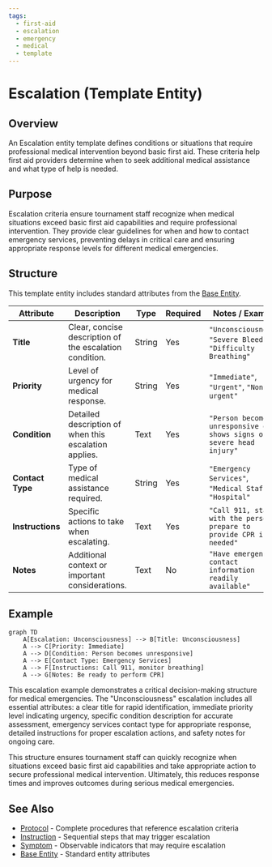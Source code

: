 ```yaml
---
tags:
  - first-aid
  - escalation
  - emergency
  - medical
  - template
---
```


# Escalation (Template Entity)

## Overview

An Escalation entity template defines conditions or situations that require professional medical intervention beyond basic first aid. These criteria help first aid providers determine when to seek additional medical assistance and what type of help is needed.

## Purpose

Escalation criteria ensure tournament staff recognize when medical situations exceed basic first aid capabilities and require professional intervention. They provide clear guidelines for when and how to contact emergency services, preventing delays in critical care and ensuring appropriate response levels for different medical emergencies.

## Structure

This template entity includes standard attributes from the [Base Entity](../foundation/base_entity.md).

| Attribute        | Description                                             | Type   | Required | Notes / Example                                                      |
| ---------------- | ------------------------------------------------------- | ------ | -------- | -------------------------------------------------------------------- |
| **Title**        | Clear, concise description of the escalation condition. | String | Yes      | `"Unconsciousness"`, `"Severe Bleeding"`, `"Difficulty Breathing"`   |
| **Priority**     | Level of urgency for medical response.                  | String | Yes      | `"Immediate"`, `"Urgent"`, `"Non-urgent"`                            |
| **Condition**    | Detailed description of when this escalation applies.   | Text   | Yes      | `"Person becomes unresponsive or shows signs of severe head injury"` |
| **Contact Type** | Type of medical assistance required.                    | String | Yes      | `"Emergency Services"`, `"Medical Staff"`, `"Hospital"`              |
| **Instructions** | Specific actions to take when escalating.               | Text   | Yes      | `"Call 911, stay with the person, prepare to provide CPR if needed"` |
| **Notes**        | Additional context or important considerations.         | Text   | No       | `"Have emergency contact information readily available"`             |

## Example

```mermaid
graph TD
    A[Escalation: Unconsciousness] --> B[Title: Unconsciousness]
    A --> C[Priority: Immediate]
    A --> D[Condition: Person becomes unresponsive]
    A --> E[Contact Type: Emergency Services]
    A --> F[Instructions: Call 911, monitor breathing]
    A --> G[Notes: Be ready to perform CPR]
```

This escalation example demonstrates a critical decision-making structure for medical emergencies. The "Unconsciousness" escalation includes all essential attributes: a clear title for rapid identification, immediate priority level indicating urgency, specific condition description for accurate assessment, emergency services contact type for appropriate response, detailed instructions for proper escalation actions, and safety notes for ongoing care.

This structure ensures tournament staff can quickly recognize when situations exceed basic first aid capabilities and take appropriate action to secure professional medical intervention. Ultimately, this reduces response times and improves outcomes during serious medical emergencies.

## See Also

- [Protocol](protocol.md) - Complete procedures that reference escalation criteria
- [Instruction](instruction.md) - Sequential steps that may trigger escalation
- [Symptom](symptom.md) - Observable indicators that may require escalation
- [Base Entity](../foundation/base_entity.md) - Standard entity attributes
